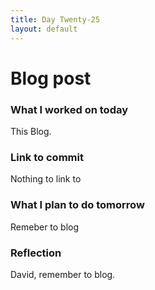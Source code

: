 ```yaml
---
title: Day Twenty-25
layout: default
---
```


# Blog post

### What I worked on today

This Blog.

### Link to commit

Nothing to link to

### What I plan to do tomorrow

Remeber to blog

### Reflection

David, remember to blog.
